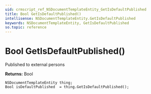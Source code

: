 ```yaml
---
uid: crmscript_ref_NSDocumentTemplateEntity_GetIsDefaultPublished
title: Bool GetIsDefaultPublished()
intellisense: NSDocumentTemplateEntity.GetIsDefaultPublished
keywords: NSDocumentTemplateEntity, GetIsDefaultPublished
so.topic: reference
---
```


# Bool GetIsDefaultPublished()

Published to external persons

**Returns:** Bool

```crmscript
NSDocumentTemplateEntity thing;
Bool isDefaultPublished  = thing.GetIsDefaultPublished();
```

